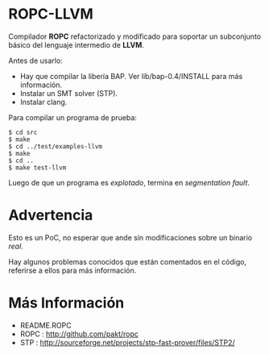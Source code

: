 # ROPC-LLVM

Compilador **ROPC** refactorizado y modificado para soportar un subconjunto
básico del lenguaje intermedio de **LLVM**.

Antes de usarlo:

* Hay que compilar la libería BAP. Ver lib/bap-0.4/INSTALL para más información.
* Instalar un SMT solver (STP).
* Instalar clang.

Para compilar un programa de prueba:

    $ cd src
    $ make
    $ cd ../test/examples-llvm
    $ make
    $ cd ..
    $ make test-llvm

Luego de que un programa es *explotado*, termina en *segmentation fault*.

# Advertencia

Esto es un PoC, no esperar que ande sin modificaciones sobre un binario *real*.

Hay algunos problemas conocidos que están comentados en el código, referirse
a ellos para más información.

# Más Información

* README.ROPC
* ROPC : http://github.com/pakt/ropc
* STP : http://sourceforge.net/projects/stp-fast-prover/files/STP2/
